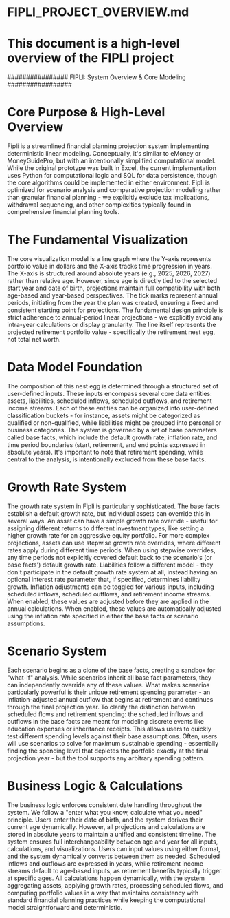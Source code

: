 # FIPLI_PROJECT_OVERVIEW.md

# This document is a high-level overview of the FIPLI project

################ FIPLI: System Overview & Core Modeling #################

# Core Purpose & High-Level Overview

Fipli is a streamlined financial planning projection system implementing deterministic linear modeling. Conceptually, it's similar to eMoney or MoneyGuidePro, but with an intentionally simplified computational model. While the original prototype was built in Excel, the current implementation uses Python for computational logic and SQL for data persistence, though the core algorithms could be implemented in either environment. Fipli is optimized for scenario analysis and comparative projection modeling rather than granular financial planning - we explicitly exclude tax implications, withdrawal sequencing, and other complexities typically found in comprehensive financial planning tools.

# The Fundamental Visualization

The core visualization model is a line graph where the Y-axis represents portfolio value in dollars and the X-axis tracks time progression in years. The X-axis is structured around absolute years (e.g., 2025, 2026, 2027) rather than relative age. However, since age is directly tied to the selected start year and date of birth, projections maintain full compatibility with both age-based and year-based perspectives. The tick marks represent annual periods, initiating from the year the plan was created, ensuring a fixed and consistent starting point for projections. The fundamental design principle is strict adherence to annual-period linear projections - we explicitly avoid any intra-year calculations or display granularity. The line itself represents the projected retirement portfolio value - specifically the retirement nest egg, not total net worth.

# Data Model Foundation

The composition of this nest egg is determined through a structured set of user-defined inputs. These inputs encompass several core data entities: assets, liabilities, scheduled inflows, scheduled outflows, and retirement income streams. Each of these entities can be organized into user-defined classification buckets - for instance, assets might be categorized as qualified or non-qualified, while liabilities might be grouped into personal or business categories. The system is governed by a set of base parameters called base facts, which include the default growth rate, inflation rate, and time period boundaries (start, retirement, and end points expressed in absolute years). It's important to note that retirement spending, while central to the analysis, is intentionally excluded from these base facts.

# Growth Rate System

The growth rate system in Fipli is particularly sophisticated. The base facts establish a default growth rate, but individual assets can override this in several ways. An asset can have a simple growth rate override - useful for assigning different returns to different investment types, like setting a higher growth rate for an aggressive equity portfolio. For more complex projections, assets can use stepwise growth rate overrides, where different rates apply during different time periods. When using stepwise overrides, any time periods not explicitly covered default back to the scenario's (or base facts') default growth rate. Liabilities follow a different model - they don't participate in the default growth rate system at all, instead having an optional interest rate parameter that, if specified, determines liability growth. Inflation adjustments can be toggled for various inputs, including scheduled inflows, scheduled outflows, and retirement income streams. When enabled, these values are adjusted before they are applied in the annual calculations. When enabled, these values are automatically adjusted using the inflation rate specified in either the base facts or scenario assumptions.

# Scenario System

Each scenario begins as a clone of the base facts, creating a sandbox for "what-if" analysis. While scenarios inherit all base fact parameters, they can independently override any of these values. What makes scenarios particularly powerful is their unique retirement spending parameter - an inflation-adjusted annual outflow that begins at retirement and continues through the final projection year. To clarify the distinction between scheduled flows and retirement spending: the scheduled inflows and outflows in the base facts are meant for modeling discrete events like education expenses or inheritance receipts. This allows users to quickly test different spending levels against their base assumptions. Often, users will use scenarios to solve for maximum sustainable spending - essentially finding the spending level that depletes the portfolio exactly at the final projection year - but the tool supports any arbitrary spending pattern.

# Business Logic & Calculations

The business logic enforces consistent date handling throughout the system. We follow a "enter what you know, calculate what you need" principle. Users enter their date of birth, and the system derives their current age dynamically. However, all projections and calculations are stored in absolute years to maintain a unified and consistent timeline. The system ensures full interchangeability between age and year for all inputs, calculations, and visualizations. Users can input values using either format, and the system dynamically converts between them as needed. Scheduled inflows and outflows are expressed in years, while retirement income streams default to age-based inputs, as retirement benefits typically trigger at specific ages. All calculations happen dynamically, with the system aggregating assets, applying growth rates, processing scheduled flows, and computing portfolio values in a way that maintains consistency with standard financial planning practices while keeping the computational model straightforward and deterministic.​​​​​​​​​​​​​​​​

